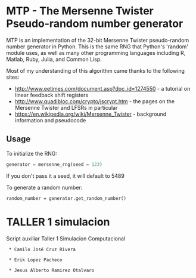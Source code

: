 # MTP - The Mersenne Twister Pseudo-random number generator
MTP is an implementation of the 32-bit Mersenne Twister pseudo-random number generator in Python. This is the same RNG that Python's 'random' module uses, as well as many other programming languages including R, Matlab, Ruby, Julia, and Common Lisp.

Most of my understanding of this algorithm came thanks to the following sites:
* http://www.eetimes.com/document.asp?doc_id=1274550 - a tutorial on linear feedback shift registers
* http://www.quadibloc.com/crypto/jscrypt.htm - the pages on the Mersenne Twister and LFSRs in particular
* https://en.wikipedia.org/wiki/Mersenne_Twister - background information and pseudocode

## Usage
To initialize the RNG:
```python
generator = mersenne_rng(seed = 123)
```
If you don't pass it a seed, it will default to 5489

To generate a random number:
```
random_number = generator.get_random_number()
```
# TALLER 1 simulacion
Script auxiliar Taller 1 Simulacion Computacional
```
 * Camilo José Cruz Rivera

 * Erik Lopez Pacheco

 * Jesus Alberto Ramirez Otalvaro
```

